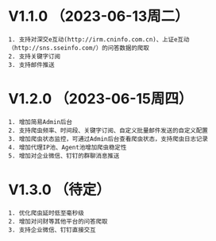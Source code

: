 # V1.1.0 （2023-06-13周二）
    1. 支持对深交e互动(http://irm.cninfo.com.cn)、上证e互动（http://sns.sseinfo.com/）的问答数据的爬取
    2. 支持关键字订阅
    3. 支持邮件推送

# V1.2.0 （2023-06-15周四）
    1. 增加简易Admin后台
    2. 支持爬虫频率、时间段、关键字订阅、自定义批量邮件发送的自定义配置
    3. 增加爬虫状态监控，可通过Admin后台查看爬虫状态，支持爬虫日志记录
    4. 增加代理IP池、Agent池增加爬虫稳定性
    5. 增加对企业微信、钉钉的群聊消息推送

# V1.3.0 （待定）
    1. 优化爬虫延时低至毫秒级
    2. 增加对问财等其他平台的问答爬取
    3. 支持企业微信、钉钉直接交互
    

